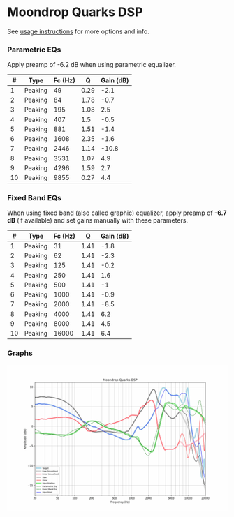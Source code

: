 # Moondrop Quarks DSP
See [usage instructions](https://github.com/jaakkopasanen/AutoEq#usage) for more options and info.

### Parametric EQs
Apply preamp of -6.2 dB when using parametric equalizer.

|   # | Type    |   Fc (Hz) |    Q |   Gain (dB) |
|-----|---------|-----------|------|-------------|
|   1 | Peaking |        49 | 0.29 |        -2.1 |
|   2 | Peaking |        84 | 1.78 |        -0.7 |
|   3 | Peaking |       195 | 1.08 |         2.5 |
|   4 | Peaking |       407 | 1.5  |        -0.5 |
|   5 | Peaking |       881 | 1.51 |        -1.4 |
|   6 | Peaking |      1608 | 2.35 |        -1.6 |
|   7 | Peaking |      2446 | 1.14 |       -10.8 |
|   8 | Peaking |      3531 | 1.07 |         4.9 |
|   9 | Peaking |      4296 | 1.59 |         2.7 |
|  10 | Peaking |      9855 | 0.27 |         4.4 |

### Fixed Band EQs
When using fixed band (also called graphic) equalizer, apply preamp of **-6.7 dB** (if available) and set gains manually with these parameters.

|   # | Type    |   Fc (Hz) |    Q |   Gain (dB) |
|-----|---------|-----------|------|-------------|
|   1 | Peaking |        31 | 1.41 |        -1.8 |
|   2 | Peaking |        62 | 1.41 |        -2.3 |
|   3 | Peaking |       125 | 1.41 |        -0.2 |
|   4 | Peaking |       250 | 1.41 |         1.6 |
|   5 | Peaking |       500 | 1.41 |        -1   |
|   6 | Peaking |      1000 | 1.41 |        -0.9 |
|   7 | Peaking |      2000 | 1.41 |        -8.5 |
|   8 | Peaking |      4000 | 1.41 |         6.2 |
|   9 | Peaking |      8000 | 1.41 |         4.5 |
|  10 | Peaking |     16000 | 1.41 |         6.4 |

### Graphs
![](./Moondrop%20Quarks%20DSP.png)

